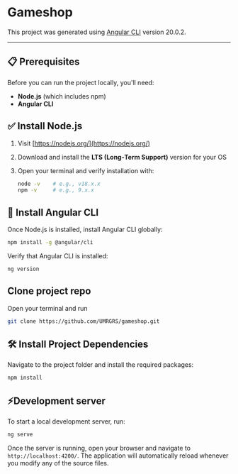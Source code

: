 # Gameshop

This project was generated using [Angular CLI](https://github.com/angular/angular-cli) version 20.0.2.

---

## 📋 Prerequisites

Before you can run the project locally, you'll need:

- **Node.js** (which includes npm)
- **Angular CLI**

## ✅ Install Node.js

1. Visit [https://nodejs.org/](https://nodejs.org/)  
2. Download and install the **LTS (Long‑Term Support)** version for your OS  
3. Open your terminal and verify installation with:

   ```bash
   node -v    # e.g., v18.x.x
   npm -v     # e.g., 9.x.x

## 🚀 Install Angular CLI

Once Node.js is installed, install Angular CLI globally:

   ```bash
   npm install -g @angular/cli
   ```

Verify that Angular CLI is installed:
   ```bash
   ng version
   ```

## Clone project repo
Open your terminal and run
   ```bash
   git clone https://github.com/UMRGRS/gameshop.git
   ```

## 🛠️ Install Project Dependencies
Navigate to the project folder and install the required packages:
   ```bash
   npm install
   ```

## ⚡Development server

To start a local development server, run:

```bash
ng serve
```

Once the server is running, open your browser and navigate to `http://localhost:4200/`. The application will automatically reload whenever you modify any of the source files.





